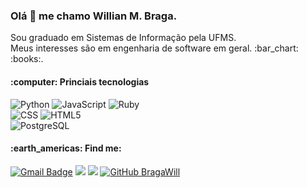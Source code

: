 
<h3>Olá 👋 me chamo Willian M. Braga.</h3>

<p>Sou graduado em Sistemas de Informação pela UFMS.<br> Meus interesses são em engenharia de software em geral. :bar_chart: :books:.</p>

<h4>:computer: Princiais tecnologias</h4>

  
  ![Python](https://img.shields.io/badge/Python-333333?style=flat&logo=python)
  ![JavaScript](https://img.shields.io/badge/-JavaScript-333333?style=flat&logo=javascript)
  ![Ruby](https://img.shields.io/badge/Ruby-333333?style=flat&logo=ruby&logoColor=red)
  <br>
  ![CSS](https://img.shields.io/badge/-CSS-333333?style=flat&logo=CSS3&logoColor=1572B6)
  ![HTML5](https://img.shields.io/badge/-HTML5-333333?style=flat&logo=HTML5)
  <br>
  ![PostgreSQL](https://img.shields.io/badge/-PostgreSQL-333333?style=flat&logo=postgresql&logoColor=white)

<h4>:earth_americas: Find me:</h4>

[![Gmail Badge](https://img.shields.io/badge/-marotzk@gmail.com-333333?style=flat&logo=Gmail&logoColor=red&link=mailto:marotzk@gmail.com)](mailto:marotzk@gmail.com)
[<img src="https://img.shields.io/badge/twitter-%231DA1F2.svg?&style=flat&logo=twitter&logoColor=white" />](https://twitter.com/braga_willtzk) 
[<img src="https://img.shields.io/badge/linkedin-%230077B5.svg?&style=flat&logo=linkedin&logoColor=white" />](https://www.linkedin.com/in/marotzk/)
[![GitHub BragaWill]( https://img.shields.io/github/followers/BragaWill?label=follow&style=social)](https://github.com/bragawill)
